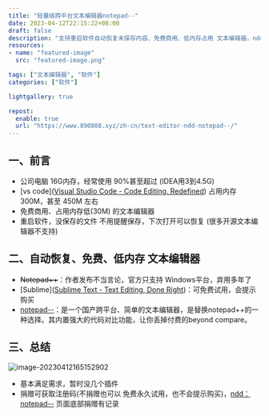 ```yaml
---
title: "轻量级跨平台文本编辑器notepad--"
date: 2023-04-12T22:15:22+08:00
draft: false
description: "支持重启软件自动恢复未保存内容、免费商用、低内存占用 文本编辑器，ndd(notepad--)"
resources:
- name: "featured-image"
  src: "featured-image.png"

tags: ["文本编辑器", "软件"]
categories: ["软件"]

lightgallery: true

repost:
  enable: true
  url: "https://www.890808.xyz/zh-cn/text-editor-ndd-notepad--/"
---
```


<!--more-->

## 一、前言
- 公司电脑 16G内存，经常使用 90%甚至超过 (IDEA用3到4.5G)
- [vs code]([Visual Studio Code - Code Editing. Redefined](https://code.visualstudio.com/)) 占用内存 300M，甚至 450M 左右
- 免费商用、占用内存低(30M) 的文本编辑器
- 重启软件，没保存的文件 不用提醒保存，下次打开可以恢复 (很多开源文本编辑器不支持)

## 二、自动恢复、免费、低内存 文本编辑器
- ~~Notepad++~~：作者发布不当言论，官方只支持 Windows平台，弃用多年了
- [Sublime]([Sublime Text - Text Editing, Done Right](http://www.sublimetext.com/))：可免费试用，会提示 购买
- [notepad--](https://gitee.com/cxasm/notepad--)：是一个国产跨平台、简单的文本编辑器，是替换notepad++的一种选择。其内置强大的代码对比功能，让你丢掉付费的beyond compare。

## 三、总结

![image-20230412165152902](https://img.890808.xyz/file/javalover123/2023/04/f6d1e6d0be8c0f6882b3aa81aaf2b0d4.png)

- 基本满足需求，暂时没几个插件
- 捐赠可获取注册码(不捐赠也可以 免费永久试用，也不会提示购买)，[ndd：notepad--](https://gitee.com/cxasm/notepad--) 页面底部捐赠有记录